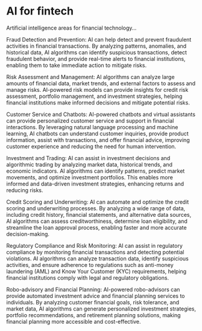 # AI for fintech 

Artificial intelligence areas for financial technology…

Fraud Detection and Prevention: AI can help detect and prevent fraudulent activities in financial transactions. By analyzing patterns, anomalies, and historical data, AI algorithms can identify suspicious transactions, detect fraudulent behavior, and provide real-time alerts to financial institutions, enabling them to take immediate action to mitigate risks.

Risk Assessment and Management: AI algorithms can analyze large amounts of financial data, market trends, and external factors to assess and manage risks. AI-powered risk models can provide insights for credit risk assessment, portfolio management, and investment strategies, helping financial institutions make informed decisions and mitigate potential risks.

Customer Service and Chatbots: AI-powered chatbots and virtual assistants can provide personalized customer service and support in financial interactions. By leveraging natural language processing and machine learning, AI chatbots can understand customer inquiries, provide product information, assist with transactions, and offer financial advice, improving customer experience and reducing the need for human intervention.

Investment and Trading: AI can assist in investment decisions and algorithmic trading by analyzing market data, historical trends, and economic indicators. AI algorithms can identify patterns, predict market movements, and optimize investment portfolios. This enables more informed and data-driven investment strategies, enhancing returns and reducing risks.

Credit Scoring and Underwriting: AI can automate and optimize the credit scoring and underwriting processes. By analyzing a wide range of data, including credit history, financial statements, and alternative data sources, AI algorithms can assess creditworthiness, determine loan eligibility, and streamline the loan approval process, enabling faster and more accurate decision-making.

Regulatory Compliance and Risk Monitoring: AI can assist in regulatory compliance by monitoring financial transactions and detecting potential violations. AI algorithms can analyze transaction data, identify suspicious activities, and ensure adherence to regulations such as anti-money laundering (AML) and Know Your Customer (KYC) requirements, helping financial institutions comply with legal and regulatory obligations.

Robo-advisory and Financial Planning: AI-powered robo-advisors can provide automated investment advice and financial planning services to individuals. By analyzing customer financial goals, risk tolerance, and market data, AI algorithms can generate personalized investment strategies, portfolio recommendations, and retirement planning solutions, making financial planning more accessible and cost-effective.
